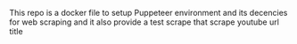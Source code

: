 This repo is a docker file to setup Puppeteer environment and its decencies for web scraping and it also provide a test scrape that scrape youtube url title 
